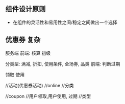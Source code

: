 ## 组件设计原则
 * 在组件的灵活性和易用性之间/稳定之间做出一个选择
## 优惠券  复杂
服务端
前端: 核算 初级

分类型: 满减, 折扣, 使用条件, 全场券, 品类
前端: 判断过期


领取    使用

//活动(优惠券活动)
//online
//分类


//coupon
//用户领取,用户使用, 过期
//类型